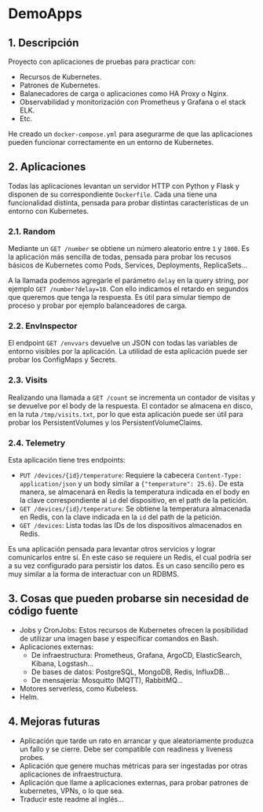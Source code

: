 # DemoApps

## 1. Descripción

Proyecto con aplicaciones de pruebas para practicar con:

- Recursos de Kubernetes.
- Patrones de Kubernetes.
- Balanecadores de carga o aplicaciones como HA Proxy o Nginx.
- Observabilidad y monitorización con Prometheus y Grafana o el stack ELK.
- Etc.

He creado un `docker-compose.yml` para asegurarme de que las aplicaciones pueden funcionar correctamente en un entorno de Kubernetes.

## 2. Aplicaciones

Todas las aplicaciones levantan un servidor HTTP con Python y Flask y disponen de su correspondiente `Dockerfile`. Cada una tiene una funcionalidad distinta, pensada para probar distintas características de un entorno con Kubernetes.

### 2.1. Random

Mediante un `GET /number` se obtiene un número aleatorio entre `1` y `1000`. Es la aplicación más sencilla de todas, pensada para probar los recusos básicos de Kubernetes como Pods, Services, Deployments, ReplicaSets...

A la llamada podemos agregarle el parámetro `delay` en la query string, por ejemplo `GET /number?delay=10`. Con ello indicamos el retardo en segundos que queremos que tenga la respuesta. Es útil para simular tiempo de proceso y probar por ejemplo balanceadores de carga.

### 2.2. EnvInspector

El endpoint `GET /envvars` devuelve un JSON con todas las variables de entorno visibles por la aplicación. La utilidad de esta aplicación puede ser probar los ConfigMaps y Secrets.

### 2.3. Visits

Realizando una llamada a `GET /count` se incrementa un contador de visitas y se devuelve por el body de la respuesta. El contador se almacena en disco, en la ruta `/tmp/visits.txt`, por lo que esta aplicación puede ser útil para probar los PersistentVolumes y los PersistentVolumeClaims.

### 2.4. Telemetry

Esta aplicación tiene tres endpoints:

- `PUT /devices/{id}/temperature`: Requiere la cabecera `Content-Type: application/json` y un body similar a `{"temperature": 25.6}`. De esta manera, se almacenará en Redis la temperatura indicada en el body en la clave correspondiente al `id` del dispositivo, en el path de la petición.
- `GET /devices/{id}/temperature`: Se obtiene la temperatura almacenada en Redis, con la clave indicada en la `id` del path de la petición.
- `GET /devices`: Lista todas las IDs de los dispositivos almacenados en Redis.

Es una aplicación pensada para levantar otros servicios y lograr comunicarlos entre sí. En este caso se requiere un Redis, el cual podría ser a su vez configurado para persistir los datos. Es un caso sencillo pero es muy similar a la forma de interactuar con un RDBMS.

## 3. Cosas que pueden probarse sin necesidad de código fuente

- Jobs y CronJobs: Estos recursos de Kubernetes ofrecen la posibilidad de utilizar una imagen base y especificar comandos en Bash.
- Aplicaciones externas:
  - De infraestructura: Prometheus, Grafana, ArgoCD, ElasticSearch, Kibana, Logstash...
  - De bases de datos: PostgreSQL, MongoDB, Redis, InfluxDB...
  - De mensajería: Mosquitto (MQTT), RabbitMQ...
- Motores serverless, como Kubeless.
- Helm.

## 4. Mejoras futuras

- Aplicación que tarde un rato en arrancar y que aleatoriamente produzca un fallo y se cierre. Debe ser compatible con readiness y liveness probes.
- Aplicación que genere muchas métricas para ser ingestadas por otras aplicaciones de infraestructura.
- Aplicación que llame a aplicaciones externas, para probar patrones de kubernetes, VPNs, o lo que sea.
- Traducir este readme al inglés...
